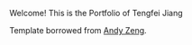 Welcome! This is the Portfolio of Tengfei Jiang

Template borrowed from [Andy Zeng](https://andyzeng.github.io/).